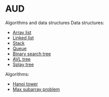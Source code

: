 # AUD
Algorithms and data structures
Data structures:
* [Array list](https://github.com/Blueswing/AUD/blob/master/src/data_structure/list/ArrayList.java)
* [Linked list](https://github.com/Blueswing/AUD/blob/master/src/data_structure/list/LinkedList.java)
* [Stack](https://github.com/Blueswing/AUD/blob/master/src/data_structure/list/Stack.java)
* [Queue](https://github.com/Blueswing/AUD/blob/master/src/data_structure/list/QueueList.java)
* [Binary search tree](https://github.com/Blueswing/AUD/blob/master/src/data_structure/tree/BinarySearchTree.java)
* [AVL tree](https://github.com/Blueswing/AUD/blob/master/src/data_structure/tree/AVLTree.java)
* [Splay tree](https://github.com/Blueswing/AUD/blob/master/src/data_structure/tree/SplayTree.java)

Algorithms:
* [Hanoi tower](https://github.com/Blueswing/AUD/blob/master/src/algorithm/recursion/HanoiTower.java)
* [Max subarray problem](https://github.com/Blueswing/AUD/blob/master/src/algorithm/dynamic_programming/MaximumSubArray.java)
